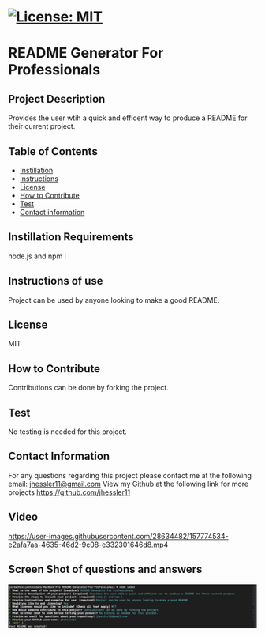 
  # [![License: MIT](https://img.shields.io/badge/License-MIT-yellow.svg)](https://opensource.org/licenses/MIT)
  # README Generator For Professionals

  ## Project Description 
  Provides the user wtih a quick and efficent way to produce a README for their current project.

  ## Table of Contents
  - [Instillation](#Instillation-Requirements)
  - [Instructions](#Instructions-of-use)
  - [License](#License)
  - [How to Contribute](#How-to-Contribute) 
  - [Test](#Test) 
  - [Contact information](#Contact-information)
  
  ## Instillation Requirements
  node.js and npm i 

  ## Instructions of use
  Project can be used by anyone looking to make a good README.

  ## License
  MIT

  ## How to Contribute
  Contributions can be done by forking the project.

  ## Test 
  No testing is needed for this project.

  ## Contact Information 
  For any questions regarding this project please contact me at the following email: jhessler11@gmail.com
  View my Github at the following link for more projects https://github.com/jhessler11
  
  ## Video
  
  https://user-images.githubusercontent.com/28634482/157774534-e2afa7aa-4635-46d2-9c08-e332301646d8.mp4

  ## Screen Shot of questions and answers
  ![Alt text](https://github.com/JHESSLER11/README-Generator-For-Professionals/blob/main/assets/images/questions%20and%20answers.png)
